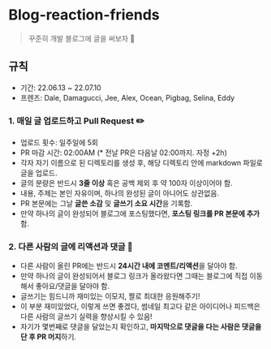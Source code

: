 # Blog-reaction-friends
> 꾸준히 개발 블로그에 글을 써보자 📣

## 규칙

- 기간: 22.06.13 ~ 22.07.10 
- 프렌즈: Dale, Damagucci, Jee, Alex, Ocean, Pigbag, Selina, Eddy


### 1. 매일 글 업로드하고 Pull Request ✏️
- 업로드 횟수: 일주일에 5회
- PR 마감 시간: 02:00AM (* 전날 PR은 다음날 02:00까지. 자정 +2h)
- 각자 자기 이름으로 된 디렉토리를 생성 후, 해당 디렉토리 안에 markdown 파일로 글을 업로드.
- 글의 분량은 반드시 **3줄 이상** 혹은 공백 제외 후 약 100자 이상이어야 함.
- 내용, 주제는 본인 자유이며, 하나의 완성된 글이 아니어도 상관없음.
- PR 본문에는 그날 **글쓴 소감** 및 **글쓰기 소요 시간**을 기록함.
- 만약 하나의 글이 완성되어 블로그에 포스팅했다면, **포스팅 링크를 PR 본문에 추가**함.

### 2. 다른 사람의 글에 리액션과 댓글 💪
- 다른 사람이 올린 PR에는 반드시 **24시간 내에 코멘트/리액션**을 달아야 함.
- 만약 하나의 글이 완성되어서 블로그 링크가 올라왔다면 그때는 블로그에 직접 이동해서 좋아요/댓글을 달아야 함.
- 글쓰기는 힘드니까 재미있는 이모지, 짤로 최대한 응원해주기!
- 이 부분 재미있었다, 이렇게 쓰면 좋겠다, 썸네일 최고다 같은 아이디어나 피드백은 다른 사람의 글쓰기 실력을 향상시킬 수 있음! 
- 자기가 몇번째로 댓글을 달았는지 확인하고, **마지막으로 댓글을 다는 사람은 댓글을 단 후 PR 머지**하기.
